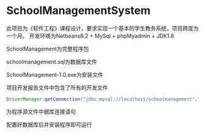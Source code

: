 # SchoolManagementSystem

此项目为《软件工程》课程设计，要求实现一个基本的学生教务系统，项目跨度为一个月。
开发环境为Netbeans8.2 + MySql + phpMyadmin + JDK1.8

SchoolManagement为完整程序包

schoolmanagement.sql为数据库文件

SchoolManagement-1.0.exe为安装文件

项目开发报告文件中包含了所有的开发文件

```java
DriverManager.getConnection("jdbc:mysql://localhost/schoolmanagement","root","");
```

为程序源文件中据库连接语句

配置好数据库后并安装程序即可运行

